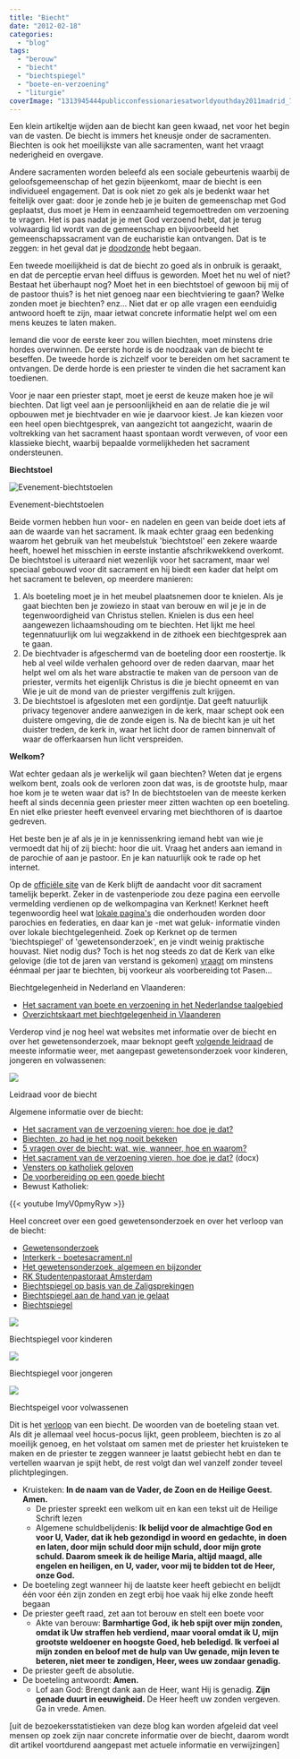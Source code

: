 ```yaml
---
title: "Biecht"
date: "2012-02-18"
categories: 
  - "blog"
tags: 
  - "berouw"
  - "biecht"
  - "biechtspiegel"
  - "boete-en-verzoening"
  - "liturgie"
coverImage: "1313945444publicconfessionariesatworldyouthday2011madrid_7981451.jpg"
---
```


Een klein artikeltje wijden aan de biecht kan geen kwaad, net voor het begin van de vasten. De biecht is immers het kneusje onder de sacramenten. Biechten is ook het moeilijkste van alle sacramenten, want het vraagt nederigheid en overgave.

Andere sacramenten worden beleefd als een sociale gebeurtenis waarbij de geloofsgemeenschap of het gezin bijeenkomt, maar de biecht is een individueel engagement. Dat is ook niet zo gek als je bedenkt waar het feitelijk over gaat: door je zonde heb je je buiten de gemeenschap met God geplaatst, dus moet je Hem in eenzaamheid tegemoettreden om verzoening te vragen. Het is pas nadat je je met God verzoend hebt, dat je terug volwaardig lid wordt van de gemeenschap en bijvoorbeeld het gemeenschapssacrament van de eucharistie kan ontvangen. Dat is te zeggen: in het geval dat je [doodzonde](http://www.rkdocumenten.nl/rkdocs/index.php?mi=600&doc=1&id=1294 "De zwaarte van de zonde: doodzonde en dagelijkse zonde") hebt begaan.

Een tweede moeilijkheid is dat de biecht zo goed als in onbruik is geraakt, en dat de perceptie ervan heel diffuus is geworden. Moet het nu wel of niet? Bestaat het überhaupt nog? Moet het in een biechtstoel of gewoon bij mij of de pastoor thuis? is het niet genoeg naar een biechtviering te gaan? Welke zonden moet je biechten? enz... Niet dat er op alle vragen een eenduidig antwoord hoeft te zijn, maar ietwat concrete informatie helpt wel om een mens keuzes te laten maken.

Iemand die voor de eerste keer zou willen biechten, moet minstens drie hordes overwinnen. De eerste horde is de noodzaak van de biecht te beseffen. De tweede horde is zichzelf voor te bereiden om het sacrament te ontvangen. De derde horde is een priester te vinden die het sacrament kan toedienen.

Voor je naar een priester stapt, moet je eerst de keuze maken hoe je wil biechten. Dat ligt veel aan je persoonlijkheid en aan de relatie die je wil opbouwen met je biechtvader en wie je daarvoor kiest. Je kan kiezen voor een heel open biechtgesprek, van aangezicht tot aangezicht, waarin de voltrekking van het sacrament haast spontaan wordt verweven, of voor een klassieke biecht, waarbij bepaalde vormelijkheden het sacrament ondersteunen.

**Biechtstoel**

![Evenement-biechtstoelen](images/1313945444publicconfessionariesatworldyouthday2011madrid_7981451.jpg?w=150)

Evenement-biechtstoelen

Beide vormen hebben hun voor- en nadelen en geen van beide doet iets af aan de waarde van het sacrament. Ik maak echter graag een bedenking waarom het gebruik van het meubelstuk 'biechtstoel' een zekere waarde heeft, hoewel het misschien in eerste instantie afschrikwekkend overkomt. De biechtstoel is uiteraard niet wezenlijk voor het sacrament, maar wel speciaal gebouwd voor dit sacrament en hij biedt een kader dat helpt om het sacrament te beleven, op meerdere manieren:

1. Als boeteling moet je in het meubel plaatsnemen door te knielen. Als je gaat biechten ben je zowiezo in staat van berouw en wil je je in de tegenwoordigheid van Christus stellen. Knielen is dus een heel aangewezen lichaamshouding om te biechten. Het lijkt me heel tegennatuurlijk om lui wegzakkend in de zithoek een biechtgesprek aan te gaan.
2. De biechtvader is afgeschermd van de boeteling door een roostertje. Ik heb al veel wilde verhalen gehoord over de reden daarvan, maar het helpt wel om als het ware abstractie te maken van de persoon van de priester, vermits het eigenlijk Christus is die je biecht opneemt en van Wie je uit de mond van de priester vergiffenis zult krijgen.
3. De biechtstoel is afgesloten met een gordijntje. Dat geeft natuurlijk privacy tegenover andere aanwezigen in de kerk, maar schept ook een duistere omgeving, die de zonde eigen is. Na de biecht kan je uit het duister treden, de kerk in, waar het licht door de ramen binnenvalt of waar de offerkaarsen hun licht verspreiden.

**Welkom?**

Wat echter gedaan als je werkelijk wil gaan biechten? Weten dat je ergens welkom bent, zoals ook de verloren zoon dat was, is de grootste hulp, maar hoe kom je te weten waar dat is? In de biechtstoelen van de meeste kerken heeft al sinds decennia geen priester meer zitten wachten op een boeteling. En niet elke priester heeft evenveel ervaring met biechthoren of is daartoe gedreven.

Het beste ben je af als je in je kennissenkring iemand hebt van wie je vermoedt dat hij of zij biecht: hoor die uit. Vraag het anders aan iemand in de parochie of aan je pastoor. En je kan natuurlijk ook te rade op het internet.

Op de [officiële site](http://kerknet.be/) van de Kerk blijft de aandacht voor dit sacrament tamelijk beperkt. Zeker in de vastenperiode zou deze pagina een eervolle vermelding verdienen op de welkompagina van Kerknet! Kerknet heeft tegenwoordig heel wat [lokale pagina's](https://www.kerknet.be/zoeken/artikels?text=verzoening+biecht) die onderhouden worden door parochies en federaties, en daar kan je -met wat geluk- informatie vinden over lokale biechtgelegenheid. Zoek op Kerknet op de termen 'biechtspiegel' of 'gewetensonderzoek', en je vindt weinig praktische houvast. Niet nodig dus? Toch is het nog steeds zo dat de Kerk van elke gelovige (die tot de jaren van verstand is gekomen) [vraagt](http://rkdocumenten.nl/rkdocs/index.php?mi=600&doc=663&al=432) om minstens éénmaal per jaar te biechten, bij voorkeur als voorbereiding tot Pasen...

Biechtgelegenheid in Nederland en Vlaanderen:

- [Het sacrament van boete en verzoening in het Nederlandse taalgebied](http://www.sint-janscentrum.nl/index.php?p=biecht "Sint-Janscentrum")
- [Overzichtskaart met biechtgelegenheid in Vlaanderen](http://naar-de-mis.maptiming.com/51.065390,4.370084,9z,676px/all/biecht)

Verderop vind je nog heel wat websites met informatie over de biecht en over het gewetensonderzoek, maar beknopt geeft [volgende leidraad](http://opusdei.nl/nl-nl/article/biechten-made-easy-een-leidraad/) de meeste informatie weer, met aangepast gewetensonderzoek voor kinderen, jongeren en volwassenen:

[![](images/biecht-leidraad-724x1024.jpg)](http://opusdei.nl/nl-nl/article/biechten-made-easy-een-leidraad/)

Leidraad voor de biecht

Algemene informatie over de biecht:

- [Het sacrament van de verzoening vieren: hoe doe je dat?](https://www.kerknet.be/iclz/artikel/het-sacrament-van-de-verzoening-vieren-hoe-doe-je-dat#sthash.lmFxmY5q.dpuf)
- [Biechten, zo had je het nog nooit bekeken](https://www.kerknet.be/kerknet-redactie/artikel/biechten-zo-had-je-het-nog-nooit-bekeken)
- [5 vragen over de biecht: wat, wie, wanneer, hoe en waarom?](https://www.kerknet.be/kerknet-redactie/artikel/5-vragen-over-de-biecht-wat-wie-wanneer-hoe-en-waarom)
- [Het sacrament van de verzoening vieren, hoe doe je dat?](https://www.kerknet.be/sites/default/files/Het%20sacrament%20van%20de%20verzoening%20vieren.docx) (docx)
- [Vensters op katholiek geloven](http://www.venstersopkatholiekgeloven.nl/subartikelen/persoonlijke-of-gemeenschappelijke-biecht/ "Persoonlijke of gemeenschappelijke biecht")
- [De voorbereiding op een goede biecht](https://www.agneskerk.org/2019/04/de-voorbereiding-op-een-goede-biecht.html)
- Bewust Katholiek:

{{< youtube ImyV0pmyRyw >}}

Heel concreet over een goed gewetensonderzoek en over het verloop van de biecht:

- [Gewetensonderzoek](/blog/gewetensonderzoek-2/)
- [Interkerk - boetesacrament.nl](http://www.boetesacrament.nl/)
- [Het gewetensonderzoek, algemeen en bijzonder](https://trouwkatholiek.wordpress.com/2019/08/15/het-gewetensonderzoek-algemeen-en-bijzonder/)
- [RK Studentenpastoraat Amsterdam](http://www.rkspa.nl/?Read-Some/How-To-Go-To-Confession "De Biecht, sacrament van Verzoening")
- [Biechtspiegel op basis van de Zaligsprekingen](http://www.biddeniseenweg.nl/visie/verootmoediging-en-berouw/167-kijk-eens-in-de-biechtspiegel)
- [Biechtspiegel aan de hand van je gelaat](https://www.lambertuskerk-rotterdam.nl/biechtspiegel.html)
- [Biechtspiegel](http://users.telenet.be/katholieke-informatie/Biecht/Biechtspiegel.html)

[![](images/biechtspiegel_voor_kinderen1-700x350.jpg)](images/biecht_kinderen_nieuw.pdf)

Biechtspiegel voor kinderen

[![](images/biechtspiegel_voor_jongeren1-700x350.jpg)](images/biecht_jongeren_nieuw.pdf)

Biechtspiegel voor jongeren

[![](images/biechtspiegel_voor_volwassenen1-700x350.jpg)](images/biecht_volwassenen_nieuw.pdf)

Biechtspeigel voor volwassenen

Dit is het [verloop](http://boetesacrament.nl/de-viering-van-het-boetesacrament/) van een biecht. De woorden van de boeteling staan vet. Als dit je allemaal veel hocus-pocus lijkt, geen probleem, biechten is zo al moeilijk genoeg, en het volstaat om samen met de priester het kruisteken te maken en de priester te zeggen wanneer je laatst gebiecht hebt en dan te vertellen waarvan je spijt hebt, de rest volgt dan wel vanzelf zonder teveel plichtplegingen.

- Kruisteken: **In de naam van de Vader, de Zoon en de Heilige Geest. Amen.**
    - De priester spreekt een welkom uit en kan een tekst uit de Heilige Schrift lezen
    - Algemene schuldbelijdenis: **Ik belijd voor de almachtige God en voor U, Vader, dat ik heb gezondigd in woord en gedachte, in doen en laten, door mijn schuld door mijn schuld, door mijn grote schuld. Daarom smeek ik de heilige Maria, altijd maagd, alle engelen en heiligen, en U, vader, voor mij te bidden tot de Heer, onze God.**
- De boeteling zegt wanneer hij de laatste keer heeft gebiecht en belijdt één voor één zijn zonden en zegt erbij hoe vaak hij elke zonde heeft begaan
- De priester geeft raad, zet aan tot berouw en stelt een boete voor
    - Akte van berouw: **Barmhartige God, ik heb spijt over mijn zonden, omdat ik Uw straffen heb verdiend, maar vooral omdat ik U, mijn grootste weldoener en hoogste Goed, heb beledigd. Ik verfoei al mijn zonden en beloof met de hulp van Uw genade, mijn leven te beteren, niet meer te zondigen, Heer, wees uw zondaar genadig.**
- De priester geeft de absolutie.
- De boeteling antwoordt: **Amen.**
    - Lof aan God: Brengt dank aan de Heer, want Hij is genadig. **Zijn genade duurt in eeuwigheid.** De Heer heeft uw zonden vergeven. Ga in vrede. Amen.

\[uit de bezoekersstatistieken van deze blog kan worden afgeleid dat veel mensen op zoek zijn naar concrete informatie over de biecht, daarom wordt dit artikel voortdurend aangepast met actuele informatie en verwijzingen\]
